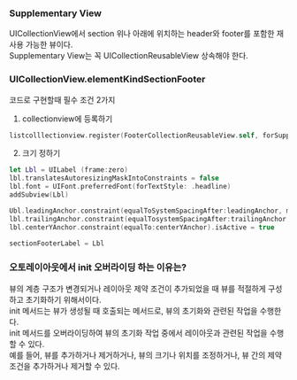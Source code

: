 ### Supplementary View
UICollectionView에서 section 위나 아래에 위치하는 header와 footer를 포함한 재사용 가능한 뷰이다.<br>
Supplementary View는 꼭 UICollectionReusableView 상속해야 한다.<br>

### UICollectionView.elementKindSectionFooter
코드로 구현할때 필수 조건 2가지<br>
1. collectionview에 등록하기<br>

```swift
listcolllectionview.register(FooterCollectionReusableView.self, forSupplementaryViewOfKind: UICollectionView.elementKindSectionFooter, withReuseIdentifier: "" )
```
2. 크기 정하기<br>

```swift
let Lbl = UILabel (frame:zero)
lbl.translatesAutoresizingMaskIntoConstraints = false
lbl.font = UIFont.preferredFont(forTextStyle: .headline)
addSubview(Lbl)

Ubl.leadingAnchor.constraint(equalToSystemSpacingAfter:leadingAnchor, multiplier: 1.0).isActive = true
lbl.trailingAnchor.constraint(equalTosystemSpacingAfter:trailingAnchor, multiplier: 1.0).isActive = true
lbl.centerYAnchor.constraint(equalTo:centerYAnchor).isActive = true

sectionFooterLabel = Lbl
```
### 오토레이아웃에서 init 오버라이딩 하는 이유는?<br>
뷰의 계층 구조가 변경되거나 레이아웃 제약 조건이 추가되었을 때 뷰를 적절하게 구성하고 초기화하기 위해서이다.<br>
init 메서드는 뷰가 생성될 때 호출되는 메서드로, 뷰의 초기화와 관련된 작업을 수행한다.<br>
init 메서드를 오버라이딩하여 뷰의 초기화 작업 중에서 레이아웃과 관련된 작업을 수행할 수 있다.<br>
예를 들어, 뷰를 추가하거나 제거하거나, 뷰의 크기나 위치를 조정하거나, 뷰 간의 제약 조건을 추가하거나 제거할 수 있다.<br>

